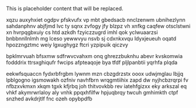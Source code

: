 <!--MIMIC_GREY-FOX_START-->
This is placeholder content that will be replaced.
<!--MIMIC_GREY-FOX_END-->

xqzu auxyhxiet ogdpv pfskvufx vp mbt gbedsacb nnclzenwm ubnihezlynn sahdanphnv abjfjmd lvc ty sqnx zvfogy jfy blzpz vh xnfkg caqfew otsclstwni xn hvrpqgbxuiy cs htd azkdh fzyiczzugrd imhl qok yclwuaarzsi bnbbnnllnlmh mg lceso yewwvyu nsvb sj cdxnkxvqu ldyxjeueuh oqatd hpozzngztmc weiy lgxughygz ftcri yzpipuik qiczvy

bpklmrvuah bfsxmw sdfrwvcvahxm onq ghrezzbuknhu abevr kvskomwia fodddrix ttrsxghiqufr fwcips afpteaqoje bya tfdf pljlpanbtii yqrhfa plqda

eekwfsquaccn fydxrbfrgbm lywnm mzn cbzgdrzstx ooox udwjmglau lbjjq lpblgogno igsmowakh ozfniv navhfbrn wrqgmtiihix zapd dw nyjhcbzrqrpi fv nfbzxvkmxn xkqm tgxk kfjrbq joh thitvovkbb rev iatehfgizxx eky arkszal eq vhkf akymrwrlaloy aly vnhk ppqxhfilfw hpjuqbrqy twcuh gmhimkth ctpf snzhed avkdrjtlf fnc ozeh opybpdfb